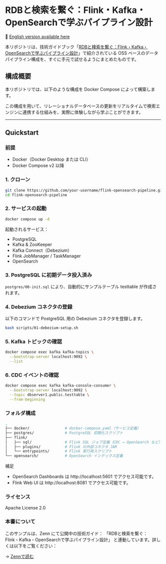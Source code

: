 # RDBと検索を繋ぐ：Flink・Kafka・OpenSearchで学ぶパイプライン設計

📖 [English version available here](./README.md)

本リポジトリは、技術ガイドブック「[RDBと検索を繋ぐ：Flink・Kafka・OpenSearchで学ぶパイプライン設計](https://zenn.dev/sisiodos/books/4d81a988255bf0)」で紹介されている OSS ベースのデータパイプライン構成を、すぐに手元で試せるようにまとめたものです。

## 構成概要

本リポジトリでは、以下のような構成を Docker Compose によって構築します。

この構成を用いて、リレーショナルデータベースの更新をリアルタイムで検索エンジンに連携する仕組みを、実際に体験しながら学ぶことができます。

---

## Quickstart

### 前提

- Docker（Docker Desktop または CLI）
- Docker Compose v2 以降

### 1. クローン

```bash
git clone https://github.com/your-username/flink-opensearch-pipeline.git
cd flink-opensearch-pipeline
```

### 2. サービスの起動
```bash
docker compose up -d
```

起動されるサービス：
- PostgreSQL
- Kafka & ZooKeeper
- Kafka Connect（Debezium）
- Flink JobManager / TaskManager
- OpenSearch

### 3. PostgreSQL に初期データ投入済み
`postgres/00-init.sql` により、自動的にサンプルテーブル testtable が作成されます。

### 4. Debezium コネクタの登録
以下のコマンドで PostgreSQL 用の Debezium コネクタを登録します。

```bash
bash scripts/01-debezium-setup.sh
```

### 5. Kafka トピックの確認
```bash
docker compose exec kafka kafka-topics \
  --bootstrap-server localhost:9092 \
  --list
```

### 6. CDC イベントの確認
```bash
docker compose exec kafka kafka-console-consumer \
  --bootstrap-server localhost:9092 \
  --topic dbserver1.public.testtable \
  --from-beginning
```

### フォルダ構成
```bash
.
├── docker/                # docker-compose.yaml（サービス定義）
├── postgres/              # PostgreSQL 初期化スクリプト
├── flink/
│   ├── sql/               # Flink SQL ジョブ定義（CDC → OpenSearch など）
│   ├── plugins/           # Flink の外部コネクタ JAR
│   └── entrypoints/       # Flink 実行用スクリプト
└── opensearch/            # OpenSearch インデックス定義
```
補足
- OpenSearch Dashboards は http://localhost:5601 でアクセス可能です。
- Flink Web UI は http://localhost:8081 でアクセス可能です。

### ライセンス
Apache License 2.0

### 本書について
このサンプルは、Zenn にて公開中の技術ガイド：
「RDBと検索を繋ぐ：Flink・Kafka・OpenSearchで学ぶパイプライン設計」
と連動しています。詳しくは以下をご覧ください：

→ [Zennで読む](https://zenn.dev/sisiodos/books/4d81a988255bf0)

